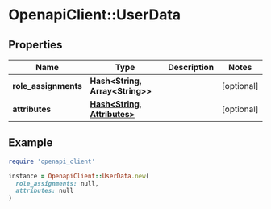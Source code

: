 # OpenapiClient::UserData

## Properties

| Name | Type | Description | Notes |
| ---- | ---- | ----------- | ----- |
| **role_assignments** | **Hash&lt;String, Array&lt;String&gt;&gt;** |  | [optional] |
| **attributes** | [**Hash&lt;String, Attributes&gt;**](Attributes.md) |  | [optional] |

## Example

```ruby
require 'openapi_client'

instance = OpenapiClient::UserData.new(
  role_assignments: null,
  attributes: null
)
```

